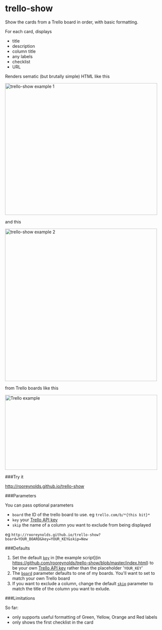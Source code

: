 # trello-show

Show the cards from a Trello board in order, with basic formatting.

For each card, displays

- title
- description
- column title
- any labels
- checklist
- URL

Renders sematic (but brutally simple) HTML like this

<a href="https://www.flickr.com/photos/rooreynolds/16327528343" title="trello-show example 1 by Roo Reynolds, on Flickr"><img src="https://farm8.staticflickr.com/7282/16327528343_b0abf80f97.jpg" width="500" height="432" alt="trello-show example 1"></a>

and this

<a href="https://www.flickr.com/photos/rooreynolds/16761378669" title="trello-show example 2 by Roo Reynolds, on Flickr"><img src="https://farm8.staticflickr.com/7605/16761378669_30f620266f.jpg" width="499" height="500" alt="trello-show example 2"></a>

from Trello boards like this

<a href="https://www.flickr.com/photos/rooreynolds/16313976614" title="Trello example by Roo Reynolds, on Flickr"><img src="https://farm9.staticflickr.com/8733/16313976614_75db70aec9.jpg" width="500" height="246" alt="Trello example"></a>

###Try it

http://rooreynolds.github.io/trello-show


###Parameters

You can pass optional parameters

- ```board``` the ID of the trello board to use. eg ```trello.com/b/*{this bit}*```
- ```key``` your [Trello API key](https://trello.com/docs/gettingstarted/)
- ```skip``` the name of a column you want to exclude from being displayed

eg `http://rooreynolds.github.io/trello-show?board=YOUR_BOARD&key=YOUR_KEY&skip=New`

###Defaults 

1. Set the default [```key```](https://github.com/rooreynolds/trello-show/blob/master/index.html#L15) in [the example script](in https://github.com/rooreynolds/trello-show/blob/master/index.html) to be your own [Trello API key](https://trello.com/docs/gettingstarted/) rather than the placeholder '```YOUR_KEY```'
2. The [```board```](https://github.com/rooreynolds/trello-show/blob/master/index.html#L16) parameter defaults to one of my boards. You'll want to set to match your own Trello board
3. If you want to exclude a column, change the default [```skip```](https://github.com/rooreynolds/trello-show/blob/master/index.html#L17) parameter to match the title of the column you want to exlude.

###Limitations

So far: 

- only supports useful formatting of Green, Yellow, Orange and Red labels
- only shows the first checklist in the card


